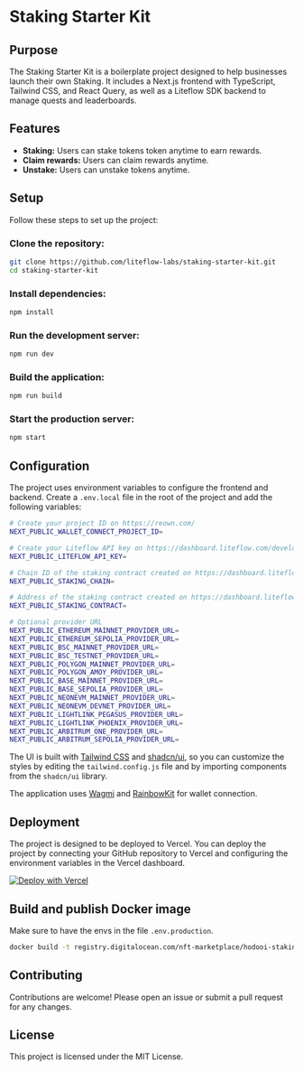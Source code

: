 # Staking Starter Kit

## Purpose

The Staking Starter Kit is a boilerplate project designed to help businesses launch their own Staking. It includes a Next.js frontend with TypeScript, Tailwind CSS, and React Query, as well as a Liteflow SDK backend to manage quests and leaderboards.

## Features

- **Staking:** Users can stake tokens token anytime to earn rewards.
- **Claim rewards:** Users can claim rewards anytime.
- **Unstake:** Users can unstake tokens anytime.

## Setup

Follow these steps to set up the project:

### Clone the repository:

```bash
git clone https://github.com/liteflow-labs/staking-starter-kit.git
cd staking-starter-kit
```

### Install dependencies:

```bash
npm install
```

### Run the development server:

```bash
npm run dev
```

### Build the application:

```bash
npm run build
```

### Start the production server:

```bash
npm start
```

## Configuration

The project uses environment variables to configure the frontend and backend. Create a `.env.local` file in the root of the project and add the following variables:

```bash
# Create your project ID on https://reown.com/
NEXT_PUBLIC_WALLET_CONNECT_PROJECT_ID=

# Create your Liteflow API key on https://dashboard.liteflow.com/developers
NEXT_PUBLIC_LITEFLOW_API_KEY=

# Chain ID of the staking contract created on https://dashboard.liteflow.com/engagements/stakings/create
NEXT_PUBLIC_STAKING_CHAIN=

# Address of the staking contract created on https://dashboard.liteflow.com/engagements/stakings/create
NEXT_PUBLIC_STAKING_CONTRACT=

# Optional provider URL
NEXT_PUBLIC_ETHEREUM_MAINNET_PROVIDER_URL=
NEXT_PUBLIC_ETHEREUM_SEPOLIA_PROVIDER_URL=
NEXT_PUBLIC_BSC_MAINNET_PROVIDER_URL=
NEXT_PUBLIC_BSC_TESTNET_PROVIDER_URL=
NEXT_PUBLIC_POLYGON_MAINNET_PROVIDER_URL=
NEXT_PUBLIC_POLYGON_AMOY_PROVIDER_URL=
NEXT_PUBLIC_BASE_MAINNET_PROVIDER_URL=
NEXT_PUBLIC_BASE_SEPOLIA_PROVIDER_URL=
NEXT_PUBLIC_NEONEVM_MAINNET_PROVIDER_URL=
NEXT_PUBLIC_NEONEVM_DEVNET_PROVIDER_URL=
NEXT_PUBLIC_LIGHTLINK_PEGASUS_PROVIDER_URL=
NEXT_PUBLIC_LIGHTLINK_PHOENIX_PROVIDER_URL=
NEXT_PUBLIC_ARBITRUM_ONE_PROVIDER_URL=
NEXT_PUBLIC_ARBITRUM_SEPOLIA_PROVIDER_URL=
```

The UI is built with [Tailwind CSS](https://tailwindcss.com/) and [shadcn/ui](https://ui.shadcn.com/), so you can customize the styles by editing the `tailwind.config.js` file and by importing components from the `shadcn/ui` library.

The application uses [Wagmi](https://wagmi.sh/) and [RainbowKit](https://www.rainbowkit.com/) for wallet connection.

## Deployment

The project is designed to be deployed to Vercel. You can deploy the project by connecting your GitHub repository to Vercel and configuring the environment variables in the Vercel dashboard.

[![Deploy with Vercel](https://vercel.com/button)](https://vercel.com/new/clone?repository-url=https://github.com/liteflow-labs/staking-starter-kit)

## Build and publish Docker image

Make sure to have the envs in the file `.env.production`.

```bash
docker build -t registry.digitalocean.com/nft-marketplace/hodooi-staking --platform linux/amd64 --push .
```

## Contributing

Contributions are welcome! Please open an issue or submit a pull request for any changes.

## License

This project is licensed under the MIT License.
